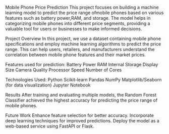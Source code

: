 Mobile Phone Price Prediction
  This project focuses on building a machine learning model to predict the price range ofmobile phones based on various features such as battery power,RAM, and storage.
  The model helps in categorizing mobile phones into different price segments, providing a valuable tool for users or businesses to make informed decisions.

Project Overview
  In this project, we use a dataset containing mobile phone specifications and employ machine learning algorithms to predict the price range.
  This can help users, retailers, and manufacturers understand the correlation between mobile phone features and their market prices.

Features used for prediction:
  Battery Power
  RAM
  Internal Storage
  Display Size
  Camera Quality
  Processor Speed
  Number of Cores

Technologies Used:
  Python
  Scikit-learn
  Pandas
  NumPy
  Matplotlib/Seaborn (for data visualization)
  Jupyter Notebook  

Results
  After training and evaluating multiple models, the Random Forest Classifier achieved the highest accuracy for predicting the price range of mobile phones.

Future Work
  Enhance feature selection for better accuracy.
  Incorporate deep learning techniques for improved predictions.
  Deploy the model as a web-based service using FastAPI or Flask.

